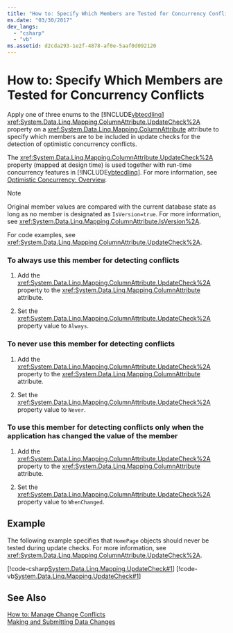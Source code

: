 ```yaml
---
title: "How to: Specify Which Members are Tested for Concurrency Conflicts"
ms.date: "03/30/2017"
dev_langs: 
  - "csharp"
  - "vb"
ms.assetid: d2cda293-1e2f-4878-af0e-5aaf0d092120
---
```

# How to: Specify Which Members are Tested for Concurrency Conflicts
Apply one of three enums to the [!INCLUDE[vbtecdlinq](../../../../../../includes/vbtecdlinq-md.md)] <xref:System.Data.Linq.Mapping.ColumnAttribute.UpdateCheck%2A> property on a <xref:System.Data.Linq.Mapping.ColumnAttribute> attribute to specify which members are to be included in update checks for the detection of optimistic concurrency conflicts.  
  
 The <xref:System.Data.Linq.Mapping.ColumnAttribute.UpdateCheck%2A> property (mapped at design time) is used together with run-time concurrency features in [!INCLUDE[vbtecdlinq](../../../../../../includes/vbtecdlinq-md.md)]. For more information, see [Optimistic Concurrency: Overview](../../../../../../docs/framework/data/adonet/sql/linq/optimistic-concurrency-overview.md).  
  
> [!NOTE]
>  Original member values are compared with the current database state as long as no member is designated as `IsVersion=true`. For more information, see <xref:System.Data.Linq.Mapping.ColumnAttribute.IsVersion%2A>.  
  
 For code examples, see <xref:System.Data.Linq.Mapping.ColumnAttribute.UpdateCheck%2A>.  
  
### To always use this member for detecting conflicts  
  
1.  Add the <xref:System.Data.Linq.Mapping.ColumnAttribute.UpdateCheck%2A> property to the <xref:System.Data.Linq.Mapping.ColumnAttribute> attribute.  
  
2.  Set the <xref:System.Data.Linq.Mapping.ColumnAttribute.UpdateCheck%2A> property value to `Always`.  
  
### To never use this member for detecting conflicts  
  
1.  Add the <xref:System.Data.Linq.Mapping.ColumnAttribute.UpdateCheck%2A> property to the <xref:System.Data.Linq.Mapping.ColumnAttribute> attribute.  
  
2.  Set the <xref:System.Data.Linq.Mapping.ColumnAttribute.UpdateCheck%2A> property value to `Never`.  
  
### To use this member for detecting conflicts only when the application has changed the value of the member  
  
1.  Add the <xref:System.Data.Linq.Mapping.ColumnAttribute.UpdateCheck%2A> property to the <xref:System.Data.Linq.Mapping.ColumnAttribute> attribute.  
  
2.  Set the <xref:System.Data.Linq.Mapping.ColumnAttribute.UpdateCheck%2A> property value to `WhenChanged`.  
  
## Example  
 The following example specifies that `HomePage` objects should never be tested during update checks. For more information, see <xref:System.Data.Linq.Mapping.ColumnAttribute.UpdateCheck%2A>.  
  
 [!code-csharp[System.Data.Linq.Mapping.UpdateCheck#1](../../../../../../samples/snippets/csharp/VS_Snippets_Data/system.data.linq.mapping.updatecheck/cs/northwind.cs#1)]
 [!code-vb[System.Data.Linq.Mapping.UpdateCheck#1](../../../../../../samples/snippets/visualbasic/VS_Snippets_Data/system.data.linq.mapping.updatecheck/vb/northwind.vb#1)]  
  
## See Also  
 [How to: Manage Change Conflicts](../../../../../../docs/framework/data/adonet/sql/linq/how-to-manage-change-conflicts.md)  
 [Making and Submitting Data Changes](../../../../../../docs/framework/data/adonet/sql/linq/making-and-submitting-data-changes.md)
